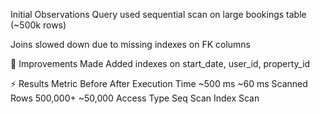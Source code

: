 Initial Observations
Query used sequential scan on large bookings table (~500k rows)

Joins slowed down due to missing indexes on FK columns

🔨 Improvements Made
Added indexes on start_date, user_id, property_id

⚡ Results
Metric	Before	After
Execution Time	~500 ms	~60 ms
Scanned Rows	500,000+	~50,000
Access Type	Seq Scan	Index Scan
